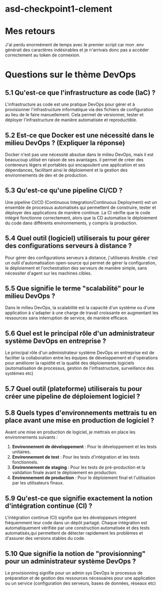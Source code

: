# asd-checkpoint1-clement

# Mes retours

J'ai perdu enormément de temps avec le premier script car mon .env générait des caractères indésirables et je n'arrivais donc pas a accéder correctement au token de connexion.

# Questions sur le thème DevOps

## 5.1 Qu'est-ce que l'infrastructure as code (IaC) ?

L'infrastructure as code est une pratique DevOps pour gérer et à provisionner l'infrastructure informatique via des fichiers de configuration au lieu de le faire manuellement. Cela permet de versionner, tester et déployer l'infrastructure de manière automatisée et reproductible.

## 5.2 Est-ce que Docker est une nécessité dans le milieu DevOps ? (Expliquer la réponse)

Docker n'est pas une nécessité absolue dans le milieu DevOps, mais il est beaoucoup utilisé en raison de ses avantages. il permet de créer des conteneurs légers et portables qui encapsulent une application et ses dépendances, facilitant ainsi le déploiement et la gestion des environnements de dev et de production.

## 5.3 Qu'est-ce qu'une pipeline CI/CD ?

Une pipeline CI/CD (Continuous Integration/Continuous Deployment) est un ensemble de processus automatisés qui permettent de construire, tester et déployer des applications de manière continue. La CI vérifie que le code intégré fonctionne correctement, alors que la CD automatise le déploiement du code dans différents environnements, y compris la production.

## 5.4 Quel outil (logiciel) utiliserais tu pour gérer des configurations serveurs à distance ?

Pour gérer des configurations serveurs à distance, j'utiliserais Ansible. c'est un outil d'automatisation open-source qui permet de gérer la configuration, le déploiement et l'orchestration des serveurs de manière simple, sans nécessiter d'agent sur les machines cibles.

## 5.5 Que signifie le terme "scalabilité" pour le milieu DevOps ?

Dans le milieu DevOps, la scalabilité est la capacité d'un système ou d'une application à s'adapter à une charge de travail croissante en augmentant les ressources sans interruption de service, de manière efficace.

## 5.6 Quel est le principal rôle d'un administrateur système DevOps en entreprise ?

Le principal rôle d'un administrateur système DevOps en entreprise est de faciliter la collaboration entre les équipes de développement et d'opérations pour améliorer la rapidité et la qualité des déploiements logiciels (automatisation de processus, gestion de l'infrastructure, surveillance des systèmes etc)

## 5.7 Quel outil (plateforme) utiliserais tu pour créer une pipeline de déploiement logiciel ?

## 5.8 Quels types d'environnements mettrais tu en place avant une mise en production de logiciel ?

Avant une mise en production de logiciel, je mettrais en place les environnements suivants :

1. **Environnement de développement** : Pour le développement et les tests unitaires.
2. **Environnement de test** : Pour les tests d'intégration et les tests fonctionnels.
3. **Environnement de staging** : Pour les tests de pré-production et la validation finale avant le déploiement en production.
4. **Environnement de production** : Pour le déploiement final et l'utilisation par les utilisateurs finaux.

## 5.9 Qu'est-ce que signifie exactement la notion d'intégration continue (CI) ?

L'intégration continue (CI) signifie que les développeurs intègrent fréquemment leur code dans un dépôt partagé. Chaque intégration est automatiquement vérifiée par une construction automatisée et des tests automatisés,qui permettent de détecter rapidement les problèmes et d'assurer des versions stables du code.

## 5.10 Que signifie la notion de "provisionning" pour un administrateur système DevOps ?

Le provisionning signifie pour un admin sys DevOps le processus de préparation et de gestion des ressources nécessaires pour une application ou un service (configuration des serveurs, bases de données, réseaux etc)
